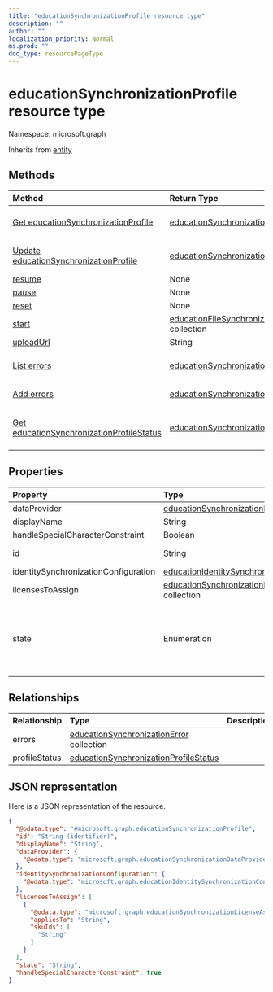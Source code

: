 ```yaml
---
title: "educationSynchronizationProfile resource type"
description: ""
author: ""
localization_priority: Normal
ms.prod: ""
doc_type: resourcePageType
---
```


# educationSynchronizationProfile resource type


Namespace: microsoft.graph




Inherits from [entity](../resources/entity.md)

## Methods
|Method|Return Type|Description|
|:---|:---|:---|
|[Get educationSynchronizationProfile](../api/educationsynchronizationprofile-get.md)|[educationSynchronizationProfile](../resources/educationsynchronizationprofile.md)|Read properties and relationships of the [educationSynchronizationProfile](../resources/educationsynchronizationprofile.md) object.|
|[Update educationSynchronizationProfile](../api/educationsynchronizationprofile-update.md)|[educationSynchronizationProfile](../resources/educationsynchronizationprofile.md)|Update the properties of a [educationSynchronizationProfile](../resources/educationsynchronizationprofile.md) object.|
|[resume](../api/educationsynchronizationprofile-resume.md)|None||
|[pause](../api/educationsynchronizationprofile-pause.md)|None||
|[reset](../api/educationsynchronizationprofile-reset.md)|None||
|[start](../api/educationsynchronizationprofile-start.md)|[educationFileSynchronizationVerificationMessage](../resources/educationfilesynchronizationverificationmessage.md) collection||
|[uploadUrl](../api/educationsynchronizationprofile-uploadurl.md)|String||
|[List errors](../api/educationsynchronizationprofile-list-errors.md)|[educationSynchronizationError](../resources/educationsynchronizationerror.md) collection|Get the educationSynchronizationErrors from the errors navigation property.|
|[Add errors](../api/educationsynchronizationprofile-post-errors.md)|[educationSynchronizationError](../resources/educationsynchronizationerror.md)|Add errors by posting to the errors collection.|
|[Get educationSynchronizationProfileStatus](../api/educationsynchronizationprofilestatus-get.md)|[educationSynchronizationProfileStatus](../resources/educationsynchronizationprofilestatus.md)|Read properties and relationships of the [educationSynchronizationProfileStatus](../resources/educationsynchronizationprofilestatus.md) object.|

## Properties
|Property|Type|Description|
|:---|:---|:---|
|dataProvider|[educationSynchronizationDataProvider](../resources/educationsynchronizationdataprovider.md)||
|displayName|String||
|handleSpecialCharacterConstraint|Boolean||
|id|String| Inherited from [entity](../resources/entity.md)|
|identitySynchronizationConfiguration|[educationIdentitySynchronizationConfiguration](../resources/educationidentitysynchronizationconfiguration.md)||
|licensesToAssign|[educationSynchronizationLicenseAssignment](../resources/educationsynchronizationlicenseassignment.md) collection||
|state|Enumeration| Possible values are: `deleting`, `deletionFailed`, `provisioningFailed`, `provisioned`, `provisioning`, `unknownFutureValue`.|

## Relationships
|Relationship|Type|Description|
|:---|:---|:---|
|errors|[educationSynchronizationError](../resources/educationsynchronizationerror.md) collection||
|profileStatus|[educationSynchronizationProfileStatus](../resources/educationsynchronizationprofilestatus.md)||

## JSON representation
Here is a JSON representation of the resource.
<!-- {
  "blockType": "resource",
  "keyProperty": "id",
  "@odata.type": "microsoft.graph.educationSynchronizationProfile",
  "baseType": "microsoft.graph.entity",
  "openType": false
}
-->
``` json
{
  "@odata.type": "#microsoft.graph.educationSynchronizationProfile",
  "id": "String (identifier)",
  "displayName": "String",
  "dataProvider": {
    "@odata.type": "microsoft.graph.educationSynchronizationDataProvider"
  },
  "identitySynchronizationConfiguration": {
    "@odata.type": "microsoft.graph.educationIdentitySynchronizationConfiguration"
  },
  "licensesToAssign": [
    {
      "@odata.type": "microsoft.graph.educationSynchronizationLicenseAssignment",
      "appliesTo": "String",
      "skuIds": [
        "String"
      ]
    }
  ],
  "state": "String",
  "handleSpecialCharacterConstraint": true
}
```

